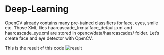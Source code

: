 # Deep-Learning
OpenCV already contains many pre-trained classifiers for face, eyes, smile etc. Those XML files haarcascade_frontalface_default.xml and haarcascade_eye.xml are stored in opencv/data/haarcascades/ folder. Let’s create face and eye detector with OpenCV.

This is the result of this code
![result](https://user-images.githubusercontent.com/57867070/79504567-64bcbe80-8033-11ea-8bab-b20d33742877.PNG)
